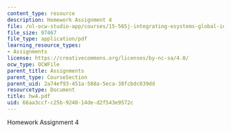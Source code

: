 ```yaml
---
content_type: resource
description: Homework Assignment 4
file: /ol-ocw-studio-app/courses/15-565j-integrating-esystems-global-information-systems-spring-2002/66aa3ccfc25b924014ded2f543e9572c_hw4.pdf
file_size: 97467
file_type: application/pdf
learning_resource_types:
- Assignments
license: https://creativecommons.org/licenses/by-nc-sa/4.0/
ocw_type: OCWFile
parent_title: Assignments
parent_type: CourseSection
parent_uid: 2a74ef93-451a-588a-5eca-38fcbdc039dd
resourcetype: Document
title: hw4.pdf
uid: 66aa3ccf-c25b-9240-14de-d2f543e9572c
---
```

Homework Assignment 4